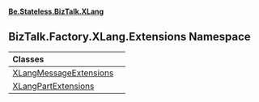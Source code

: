#### [Be.Stateless.BizTalk.XLang](README.md 'README')

## BizTalk.Factory.XLang.Extensions Namespace

| Classes | |
| :--- | :--- |
| [XLangMessageExtensions](XLangMessageExtensions.md 'BizTalk.Factory.XLang.Extensions.XLangMessageExtensions') | |
| [XLangPartExtensions](XLangPartExtensions.md 'BizTalk.Factory.XLang.Extensions.XLangPartExtensions') | |
